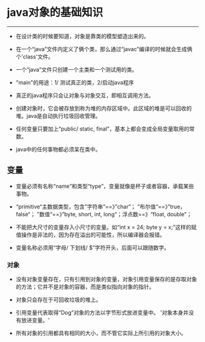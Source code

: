 # java对象的基础知识

---

- 在设计类的时候要知道，对象是靠类的模型塑造出来的。 
- 在一个“java”文件内定义了俩个类，那么通过“javac”编译的时候就会生成俩个'class'文件。
- 一个“java”文件只创建一个主类和一个测试用的类。

- "main"的用途：1/ 测试真正的类，2/启动java程序

- 真正的java程序只会让对象与对象交互，即相互调用方法。

- 创建对象时，它会被存放到称为堆的内存区域中。此区域的堆是可以回收的堆。java是自动执行垃圾回收管理。

- 任何变量只要加上“public/ static, final”，基本上都会变成全局变量取用的常数。

- java中的任何事物都必须呆在类中。

## 变量

- 变量必须有名称“name”和类型“type”，变量就像是杯子或者容器，承载某些事物。

- “primitive“主数据类型，包含”字符串“==》”char“； ”布尔值“==》”true，false“； ”数值“==》”byte, short, int, long“；浮点数==》“float, double”；

- 不能把大尺寸的变量存入小尺寸的变量。如“int x = 24; byte y = x;”这样的赋值操作是非法的，因为存在溢出的可能性，所以编译器会报错。

- 变量名称必须用“字母/ 下划线/ $”字符开头，后面可以跟随数字。

### 对象

- 没有对象变量存在，只有引用到对象的变量，对象引用变量保存的是存取对象的方法；它并不是对象的容器，而是类似指向对象的指针。

- 对象只会存在于可回收垃圾的堆上。

- 引用变量代表取得“Dog”对象的方法以字节形式放进变量中。 '对象本身并没有放进变量。'

- 所有对象的引用都具有相同的大小，而不管它实际上所引用的对象大小。
